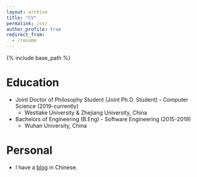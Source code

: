 ```yaml
---
layout: archive
title: "CV"
permalink: /cv/
author_profile: true
redirect_from:
  - /resume
---
```


{% include base_path %}

Education
===

* Joint Doctor of Philosophy Student (Joint Ph.D. Student) - Computer Science (2019-currently)
  * Westlake University & Zhejiang University, China
* Bachelors of Engineering (B.Eng) - Software Engineering (2015-2019)
  * Wuhan University, China

Personal
===

* I have a [blog](https://kyonhuang.top/blog/) in Chinese.